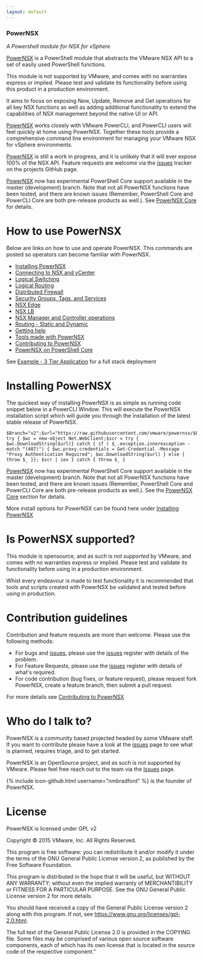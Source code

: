 ```yaml
---
layout: default
---
```


### PowerNSX

*A Powershell module for NSX for vSphere*

[PowerNSX](https://github.com/vmware/powernsx) is a PowerShell module that abstracts the VMware NSX API to a set of easily used PowerShell functions.

This module is not supported by VMware, and comes with no warranties express or implied. Please test and validate its functionality before using this product in a production environment.

It aims to focus on exposing New, Update, Remove and Get operations for all key NSX functions as well as adding additional functionality to extend the capabilities of NSX management beyond the native UI or API.

[PowerNSX](https://github.com/vmware/powernsx) works closely with VMware PowerCLI, and PowerCLI users will feel quickly at home using PowerNSX.  Together these tools provide a comprehensive command line environment for managing your VMware NSX for vSphere environments.

[PowerNSX](https://github.com/vmware/powernsx) is still a work in progress, and it is unlikely that it will ever expose 100% of the NSX API.  Feature requests are welcome via the [issues](https://github.com/vmware/powernsx/issues) tracker on the projects GitHub page.

[PowerNSX](https://github.com/vmware/powernsx) now has experimental PowerShell Core support available in the master (development) branch.
Note that not all PowerNSX functions have been tested, and there are known issues (Remember, PowerShell Core and PowerCLI Core are both pre-release products as well.).  See [PowerNSX Core](/powernsxcore/) for details.

# How to use PowerNSX

Below are links on how to use and operate PowerNSX. This commands are posted so operators can become familiar with PowerNSX.

* [Installing PowerNSX](/install/)
* [Connecting to NSX and vCenter](connect/)
* [Logical Switching](/ls/)
* [Logical Routing](/dlr/)
* [Distributed Firewall](/dfw/)
* [Security Groups, Tags, and Services](/secops/)
* [NSX Edge](/esg/)
* [NSX LB](/lb/)
* [NSX Manager and Controller operations](/manager/)
* [Routing - Static and Dynamic](/routing/)
* [Getting help](/help/)
* [Tools made with PowerNSX](/tools/)
* [Contributing to PowerNSX](/contrib/)
* [PowerNSX on PowerShell Core](/powernsxcore/)

See [Example - 3 Tier Application](/example/) for a full stack deployment

# Installing PowerNSX

The quickest way of installing PowerNSX is as simple as running code snippet below in a PowerCLI Window. This will execute the PowerNSX installation script which will guide you through the installation of the latest stable release of PowerNSX.

```
$Branch="v2";$url="https://raw.githubusercontent.com/vmware/powernsx/$Branch/PowerNSXInstaller.ps1"; try { $wc = new-object Net.WebClient;$scr = try { $wc.DownloadString($url)} catch { if ( $_.exception.innerexception -match "(407)") { $wc.proxy.credentials = Get-Credential -Message "Proxy Authentication Required"; $wc.DownloadString($url) } else { throw $_ }}; $scr | iex } catch { throw $_ }
```

[PowerNSX](https://github.com/vmware/powernsx) now has experimental PowerShell Core support available in the master (development) branch.
Note that not all PowerNSX functions have been tested, and there are known issues (Remember, PowerShell Core and PowerCLI Core are both pre-release products as well.).  See the [PowerNSX Core](/powernsxcore/) section for details.

More install options for PowerNSX can be found here under [Installing PowerNSX](/install/)

# Is PowerNSX supported?

This module is opensource, and as such is _not supported_ by VMware, and comes with no warranties express or implied. Please test and validate its functionality before using in a production environment.

Whist every endeavour is made to test functionality it is recommended that tools and scripts created with PowerNSX be validated and tested before using in production.

# Contribution guidelines #

Contribution and feature requests are more than welcome. Please use the following methods:

  * For bugs and [issues](https://github.com/vmware/powernsx/issues), please use the [issues](https://github.com/vmware/powernsx/issues) register with details of the problem.
  * For Feature Requests, please use the [issues](https://github.com/vmware/powernsx/issues) register with details of what's required.
  * For code contribution (bug fixes, or feature request), please request fork PowerNSX, create a feature branch, then submit a pull request.

For more details see [Contributing to PowerNSX](/contrib/)

# Who do I talk to? #

PowerNSX is a community based projected headed by some VMware staff. If you want to contribute please have a look at the [issues](https://github.com/vmware/powernsx/issues) page to see what is planned, requires triage, and to get started.

PowerNSX is an OpenSource project, and as such is not supported by VMware.  Please feel free reach out to the team via the [Issues](https://github.com/vmware/powernsx/issues) page.

{% include icon-github.html username="nmbradford" %} is the founder of PowerNSX.

# License #

PowerNSX is licensed under GPL v2

Copyright © 2015 VMware, Inc. All Rights Reserved.

This program is free software: you can redistribute it and/or modify it under
the terms of the GNU General Public License version 2, as published by the Free Software Foundation.

This program is distributed in the hope that it will be useful, but WITHOUT ANY
WARRANTY; without even the implied warranty of MERCHANTIBILITY or FITNESS
FOR A PARTICULAR PURPOSE. See the GNU General Public License version 2 for more details.

You should have received a copy of the General Public License version 2 along with this program.
If not, see https://www.gnu.org/licenses/gpl-2.0.html.

The full text of the General Public License 2.0 is provided in the COPYING file.
Some files may be comprised of various open source software components, each of which
has its own license that is located in the source code of the respective component.”
